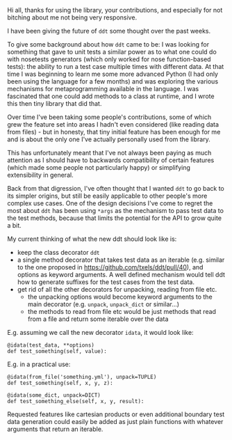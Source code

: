Hi all, thanks for using the library, your contributions, and especially for not bitching about me not being very responsive.

I have been giving the future of `ddt` some thought over the past weeks.

To give some background about how `ddt` came to be: I was looking for something that gave to unit tests a similar power as to what one could do with nosetests generators (which only worked for nose function-based tests): the ability to run a test case multiple times with different data. At that time I was beginning to learn me some more advanced Python (I had only been using the language for a few months) and was exploring the various mechanisms for metaprogramming available in the language. I was fascinated that one could add methods to a class at runtime, and I wrote this then tiny library that did that.

Over time I've been taking some people's contributions, some of which grew the feature set into areas I hadn't even considered (like reading data from files) - but in honesty, that tiny initial feature has been enough for me and is about the only one I've actually personally used from the library.

This has unfortunately meant that I've not always been paying as much attention as I should have to backwards compatibility of certain features (which made some people not particularly happy) or simplifying extensibility in general.

Back from that digression, I've often thought that I wanted `ddt` to go back to its simpler origins, but still be easily applicable to other people's more complex use cases. One of the design decisions I've come to regret the most about `ddt` has been using `*args` as the mechanism to pass test data to the test methods, because that limits the potential for the API to grow quite a bit.

My current thinking of what the new ddt should look like is:

- keep the class decorator `ddt`
- a single method decorator that takes test data as an iterable (e.g. similar to the one proposed in https://github.com/txels/ddt/pull/40), and options as keyword arguments. A well defined mechanism would tell ddt how to generate suffixes for the test cases from the test data.
- get rid of all the other decorators for unpacking, reading from file etc.
  - the unpacking options would become keyword arguments to the main decorator (e.g. `unpack`, `unpack_dict` or similar...)
  - the methods to read from file etc would be just methods that read from a file and return some iterable over the data

E.g. assuming we call the new decorator `idata`, it would look like:

```
@idata(test_data, **options)
def test_something(self, value):
```

E.g. in a practical use:

```
@idata(from_file('something.yml'), unpack=TUPLE)
def test_something(self, x, y, z):
```

```
@idata(some_dict, unpack=DICT)
def test_something_else(self, x, y, result):
```



Requested features like cartesian products or even additional boundary test data generation could easily be added as just plain functions with whatever arguments that return an iterable.
